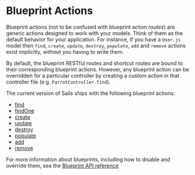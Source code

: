 # Blueprint Actions

Blueprint actions (not to be confused with blueprint action *routes*) are generic actions designed to work with your models.  Think of them as the default behavior for your application.  For instance, if you have a `User.js` model then `find`, `create`, `update`, `destroy`, `populate`, `add` and `remove` actions exist implicitly, without you having to write them.

By default, the blueprint RESTful routes and shortcut routes are bound to their corresponding blueprint actions.  However, any blueprint action can be overridden for a particular controller by creating a custom action in that controller file (e.g. `ParrotController.find`).

The current version of Sails ships with the following blueprint actions:

+ [find](http://sailsjs.org/documentation/reference/blueprint-api/Find)
+ [findOne](http://sailsjs.org/documentation/reference/blueprint-api/FindOne)
+ [create](http://sailsjs.org/documentation/reference/blueprint-api/create)
+ [update](http://sailsjs.org/documentation/reference/blueprint-api/Update)
+ [destroy](http://sailsjs.org/documentation/reference/blueprint-api/Destroy)
+ [populate](http://sailsjs.org/documentation/reference/blueprint-api/Populate)
+ [add](http://sailsjs.org/documentation/reference/blueprint-api/Add)
+ [remove](http://sailsjs.org/documentation/reference/blueprint-api/Remove)

For more information about blueprints, including how to disable and override them, see the [Blueprint API reference](http://sailsjs.org/documentation/reference/blueprint-api)

<docmeta name="displayName" value="Blueprint actions">
